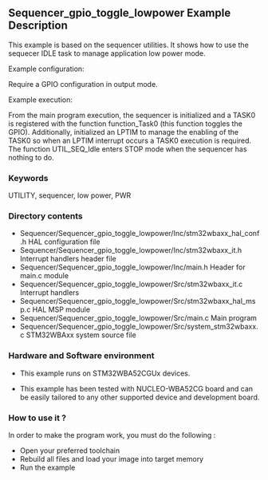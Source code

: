 ## <b>Sequencer_gpio_toggle_lowpower Example Description</b>

This example is based on the sequencer utilities.
It shows how to use the sequecer IDLE task to manage application low power mode.

Example configuration:

Require a GPIO configuration in output mode.

Example execution:

From the main program execution, the sequencer is initialized and a TASK0 is registered with the
function function_Task0 (this function toggles the GPIO). Additionally, initialized an LPTIM to
manage the enabling of the TASK0 so when an LPTIM interrupt occurs a TASK0 execution is required.
The function UTIL_SEQ_Idle enters STOP mode when the sequencer has nothing to do.

### <b>Keywords</b>

UTILITY, sequencer, low power, PWR

### <b>Directory contents</b>

  - Sequencer/Sequencer_gpio_toggle_lowpower/Inc/stm32wbaxx_hal_conf.h    HAL configuration file
  - Sequencer/Sequencer_gpio_toggle_lowpower/Inc/stm32wbaxx_it.h          Interrupt handlers header file
  - Sequencer/Sequencer_gpio_toggle_lowpower/Inc/main.h                  Header for main.c module
  - Sequencer/Sequencer_gpio_toggle_lowpower/Src/stm32wbaxx_it.c          Interrupt handlers
  - Sequencer/Sequencer_gpio_toggle_lowpower/Src/stm32wbaxx_hal_msp.c     HAL MSP module
  - Sequencer/Sequencer_gpio_toggle_lowpower/Src/main.c                  Main program
  - Sequencer/Sequencer_gpio_toggle_lowpower/Src/system_stm32wbaxx.c      STM32WBAxx system source file

### <b>Hardware and Software environment</b>

  - This example runs on STM32WBA52CGUx devices.

  - This example has been tested with NUCLEO-WBA52CG board and can be
    easily tailored to any other supported device and development board.

### <b>How to use it ?</b>

In order to make the program work, you must do the following :

 - Open your preferred toolchain
 - Rebuild all files and load your image into target memory
 - Run the example

